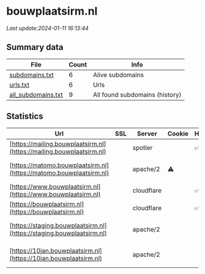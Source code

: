 # bouwplaatsirm.nl
*Last update:2024-01-11 16:13:44*
## Summary data
| File       | Count | Info |
|------------|-------|------|
|[subdomains.txt](/data/bouwplaatsirm/subdomains.txt)|6|Alive subdomains|
|[urls.txt](/data/bouwplaatsirm/urls.txt)|6|Urls|
|[all_subdomains.txt](/data/bouwplaatsirm/all_subdomains.txt)|9|All found subdomains (history)|
## Statistics
| Url | SSL | Server | Cookie | HSTS | CSP | XFO | XXP | RP | Tech |
|------------|-------|------|------|------|------|------|------|------|------|
|[https://mailing.bouwplaatsirm.nl](https://mailing.bouwplaatsirm.nl)| |spotler| |:white_check_mark: | | | | |:white_check_mark: |HSTS|
|[https://matomo.bouwplaatsirm.nl](https://matomo.bouwplaatsirm.nl)| |apache/2|:warning: | |:warning: |:white_check_mark: | |:white_check_mark: |AngularJS Apache HTT...|
|[https://www.bouwplaatsirm.nl](https://www.bouwplaatsirm.nl)| |cloudflare| |:white_check_mark: | |:warning: |:white_check_mark: | |:white_check_mark: |Cloudflare Drupal HS...|
|[https://bouwplaatsirm.nl](https://bouwplaatsirm.nl)| |cloudflare| |:white_check_mark: | |:warning: |:white_check_mark: | |:white_check_mark: |Cloudflare HSTS HTTP...|
|[https://staging.bouwplaatsirm.nl](https://staging.bouwplaatsirm.nl)| |apache/2| | |:warning: |:white_check_mark: | |:white_check_mark: |Apache HTTP Server:2...|
|[https://10jan.bouwplaatsirm.nl](https://10jan.bouwplaatsirm.nl)| |apache/2| | |:warning: |:white_check_mark: | |:white_check_mark: |Apache HTTP Server:2...|